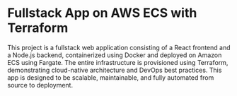 # Fullstack App on AWS ECS with Terraform

This project is a fullstack web application consisting of a React frontend and a Node.js backend, containerized using Docker and deployed on Amazon ECS using Fargate. The entire infrastructure is provisioned using Terraform, demonstrating cloud-native architecture and DevOps best practices. This app is designed to be scalable, maintainable, and fully automated from source to deployment.
